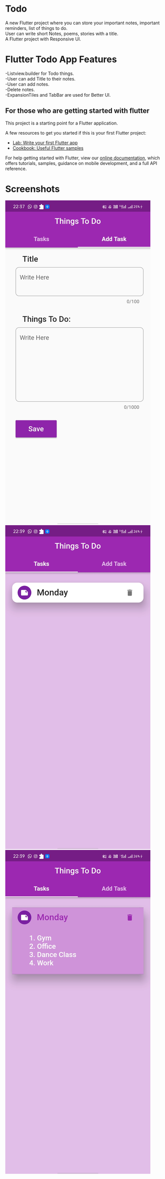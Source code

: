 # Todo

A new Flutter project where you can store your important notes, important reminders, list of things to do.<br />
User can write short Notes, poems, stories with a title.<br />
A Flutter project with Responsive UI.

# Flutter Todo App Features
-Listview.builder for Todo things. <br />
-User can add Title to their notes.<br />
-User can add notes.<br />
-Delete notes.<br />
-ExpansionTiles and TabBar are used for Better UI.<br />

## For those who are getting started with flutter

This project is a starting point for a Flutter application.

A few resources to get you started if this is your first Flutter project:

- [Lab: Write your first Flutter app](https://flutter.dev/docs/get-started/codelab)
- [Cookbook: Useful Flutter samples](https://flutter.dev/docs/cookbook)

For help getting started with Flutter, view our
[online documentation](https://flutter.dev/docs), which offers tutorials,
samples, guidance on mobile development, and a full API reference.



# Screenshots
![alt text](https://github.com/rajranjan5215/Things-to-do/blob/main/screenshots/1.jpeg?raw=true)
![alt text](https://github.com/rajranjan5215/Things-to-do/blob/main/screenshots/2.jpeg?raw=true)
![alt text](https://github.com/rajranjan5215/Things-to-do/blob/main/screenshots/3.jpeg?raw=true)

